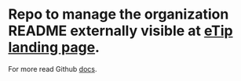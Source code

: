 # Repo to manage the organization README externally visible at [eTip landing page](https://github.com/eTipio).

For more read Github [docs](https://docs.github.com/en/organizations/collaborating-with-groups-in-organizations/customizing-your-organizations-profile).
